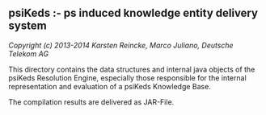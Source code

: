 psiKeds :- ps induced knowledge entity delivery system
------------------------------------------------------

*Copyright (c) 2013-2014 Karsten Reincke, Marco Juliano, Deutsche Telekom AG*

This directory contains the data structures and internal java objects of the
psiKeds Resolution Engine, especially those responsible for the internal
representation and evaluation of a psiKeds Knowledge Base.

The compilation results are delivered as JAR-File.
